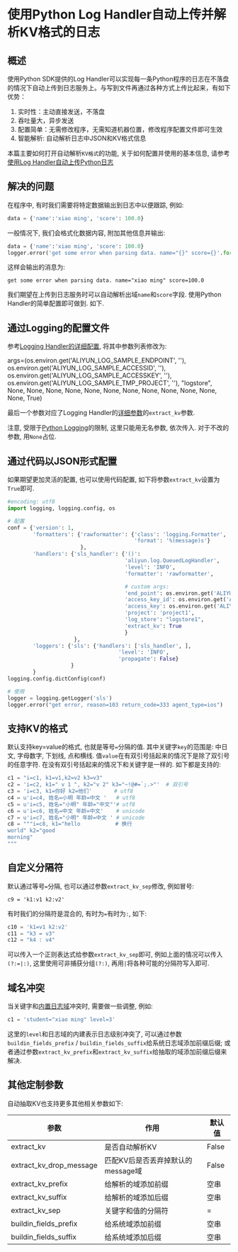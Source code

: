 # 使用Python Log Handler自动上传并解析KV格式的日志

## 概述

使用Python SDK提供的Log Handler可以实现每一条Python程序的日志在不落盘的情况下自动上传到日志服务上。与写到文件再通过各种方式上传比起来，有如下优势：

1. 实时性：主动直接发送，不落盘
2. 吞吐量大，异步发送
3. 配置简单：无需修改程序，无需知道机器位置，修改程序配置文件即可生效
4. 智能解析: 自动解析日志中JSON和KV格式信息

本篇主要如何打开自动解析`KV格式`的功能, 关于如何配置并使用的基本信息, 请参考[使用Log Handler自动上传Python日志](https://aliyun-log-python-sdk.readthedocs.io/tutorials/tutorial_logging_handler.html)
 
## 解决的问题

在程序中, 有时我们需要将特定数据输出到日志中以便跟踪, 例如:

```python
data = {'name':'xiao ming', 'score': 100.0}
```

一般情况下, 我们会格式化数据内容, 附加其他信息并输出:

```python
data = {'name':'xiao ming', 'score': 100.0}
logger.error('get some error when parsing data. name="{}" score={}'.format(data['name'], data['score']))
```

这样会输出的消息为:
```shell
get some error when parsing data. name="xiao ming" score=100.0
```

我们期望在上传到日志服务时可以自动解析出域`name`和`score`字段. 使用Python Handler的简单配置即可做到. 如下.

## 通过Logging的配置文件

参考[Logging Handler的详细配置](https://aliyun-log-python-sdk.readthedocs.io/tutorials/tutorial_logging_handler.html#id2), 将其中参数列表修改为:

args=(os.environ.get('ALIYUN_LOG_SAMPLE_ENDPOINT', ''), os.environ.get('ALIYUN_LOG_SAMPLE_ACCESSID', ''), os.environ.get('ALIYUN_LOG_SAMPLE_ACCESSKEY', ''), os.environ.get('ALIYUN_LOG_SAMPLE_TMP_PROJECT', ''), "logstore", None, None, None, None, None, None, None, None, None, None, None, None, True)

最后一个参数对应了Logging Handler的[详细参数](https://aliyun-log-python-sdk.readthedocs.io/api.html#aliyun.log.QueuedLogHandler)的`extract_kv`参数.

注意, 受限于[Python Logging](https://docs.python.org/2/library/logging.config.html)的限制, 这里只能用无名参数, 依次传入. 对于不改的参数, 用`None`占位.

## 通过代码以JSON形式配置
如果期望更加灵活的配置, 也可以使用代码配置, 如下将参数`extract_kv`设置为`True`即可.

```python
#encoding: utf8
import logging, logging.config, os

# 配置
conf = {'version': 1,
        'formatters': {'rawformatter': {'class': 'logging.Formatter',
                                        'format': '%(message)s'}
                       },
        'handlers': {'sls_handler': {'()':
                                     'aliyun.log.QueuedLogHandler',
                                     'level': 'INFO',
                                     'formatter': 'rawformatter',

                                     # custom args:
                                     'end_point': os.environ.get('ALIYUN_LOG_SAMPLE_ENDPOINT', ''),
                                     'access_key_id': os.environ.get('ALIYUN_LOG_SAMPLE_ACCESSID', ''),
                                     'access_key': os.environ.get('ALIYUN_LOG_SAMPLE_ACCESSKEY', ''),
                                     'project': 'project1',
                                     'log_store': "logstore1",
                                     'extract_kv': True
                                     }
                     },
        'loggers': {'sls': {'handlers': ['sls_handler', ],
                                   'level': 'INFO',
                                   'propagate': False}
                    }
        }
logging.config.dictConfig(conf)

# 使用
logger = logging.getLogger('sls')
logger.error("get error, reason=103 return_code=333 agent_type=ios")

```

## 支持KV的格式

默认支持key=value的格式, 也就是等号`=`分隔的值. 其中关键字`key`的范围是: 中日文, 字母数字, 下划线, 点和横线. 值`value`在有双引号括起来的情况下是除了双引号的任意字符. 在没有双引号括起来的情况下和关键字是一样的. 如下都是支持的:

```python
c1 = "i=c1, k1=v1,k2=v2 k3=v3"
c2 = 'i=c2, k1=" v 1 ", k2="v 2" k3="~!@#=`;.>"'  # 双引号
c3 = 'i=c3, k1=你好 k2=他们'       # utf8
c4 = u'i=c4, 姓名=小明 年龄=中文 '   # utf8
c5 = u'i=c5, 姓名="小明" 年龄="中文"'# utf8
c6 = u'i=c6, 姓名=中文 年龄=中文'    # unicode
c7 = u'i=c7, 姓名="小明" 年龄=中文 ' # unicode
c8 = """i=c8, k1="hello           # 换行
world" k2="good
morning"
"""
```

## 自定义分隔符

默认通过等号`=`分隔, 也可以通过参数`extract_kv_sep`修改, 例如冒号:

```shell
c9 = 'k1:v1 k2:v2'
```

有时我们的分隔符是混合的, 有时为`=`有时为`:`, 如下: 

```python
c10 = 'k1=v1 k2:v2'
c11 = "k3 = v3"
c12 = "k4 : v4"
```

可以传入一个正则表达式给参数`extract_kv_sep`即可, 例如上面的情况可以传入`(?:=|:)`, 这里使用可非捕获分组`(?:)`, 再用`|`将各种可能的分隔符写入即可. 


## 域名冲突

当关键字和[内置日志域](https://aliyun-log-python-sdk.readthedocs.io/tutorials/tutorial_logging_handler.html#id4)冲突时, 需要做一些调整, 例如:

```python
c1 = 'student="xiao ming" level=3'
```

这里的`level`和日志域的内建表示日志级别冲突了, 可以通过参数`buildin_fields_prefix` / `buildin_fields_suffix`给系统日志域添加前缀后缀;
或者通过参数`extract_kv_prefix`和`extract_kv_suffix`给抽取的域添加前缀后缀来解决.


## 其他定制参数

自动抽取KV也支持更多其他相关参数如下:

| 参数 | 作用 | 默认值 |
| -- | -- | -- |
| extract_kv | 是否自动解析KV | False |
| extract_kv_drop_message | 匹配KV后是否丢弃掉默认的message域 | False |
| extract_kv_prefix | 给解析的域添加前缀  | 空串 |
| extract_kv_suffix | 给解析的域添加后缀  | 空串 |
| extract_kv_sep | 关键字和值的分隔符  | = |
| buildin_fields_prefix | 给系统域添加前缀 | 空串 |
| buildin_fields_suffix | 给系统域添加后缀 | 空串 |


